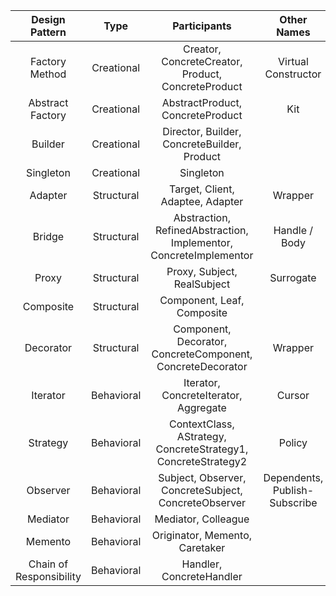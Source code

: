 |      Design Pattern	      |                                                Type                                                 |                                          	Participants	                                          |          Other Names          |
|:-------------------------:|:---------------------------------------------------------------------------------------------------:|:------------------------------------------------------------------------------------------------:|:-----------------------------:| 
|      Factory Method       |                                            	Creational	                                             |                       Creator, ConcreteCreator, Product, ConcreteProduct	                        |      Virtual Constructor      |
|     Abstract Factory	     |                                             Creational	                                             |                                 AbstractProduct, ConcreteProduct                                 |             	Kit              |
|                  Builder	 |                                             Creational                                              |                           	Director, Builder, ConcreteBuilder, Product                           |               	               |
|         Singleton         |                                             	Creational                                             |                                 	                      Singleton                                 |                               | 	
|          Adapter          |                                             	Structural                                             |                                	Target, Client, Adaptee, Adapter                                 |           	Wrapper            |
|          Bridge           |                                             	Structural                                             |               	Abstraction, RefinedAbstraction, Implementor, ConcreteImplementor	                |         Handle / Body         |
|          Proxy	           |                                             Structural	                                             |                                   Proxy, Subject, RealSubject                                    |          	Surrogate           |
|         Composite         |                                             	Structural                                             |                                   	Component, Leaf, Composite	                                   |                               |
|         Decorator         |                                            	Structural	                                             |                    Component, Decorator, ConcreteComponent, ConcreteDecorator                    |           	Wrapper            |
|         Iterator	         |                                             Behavioral	                                             |                              Iterator, ConcreteIterator, Aggregate	                              |            Cursor             |
|         Strategy	         |                                             Behavioral	                                             |                  ContextClass, AStrategy, ConcreteStrategy1, ConcreteStrategy2	                  |            Policy             |
|         Observer	         |                                             Behavioral	                                             |                      Subject, Observer, ConcreteSubject, ConcreteObserver	                       | Dependents, Publish-Subscribe |
|         Mediator	         |                                             Behavioral	                                             |                                       Mediator, Colleague	                                       |                               |
|         Memento	          |                                             Behavioral	                                             |                                  Originator, Memento, Caretaker                                  |                               |	
| Chain of Responsibility	  |                 Behavioral	 |                      Handler, ConcreteHandler       |                         	     |
